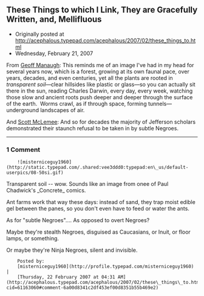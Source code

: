 ## These Things to which I Link, They are Gracefully Written, and, Mellifluous

 * Originally posted at http://acephalous.typepad.com/acephalous/2007/02/these_things_to.html
 * Wednesday, February 21, 2007



From [Geoff Manaugh](http://bldgblog.blogspot.com/2007/02/transparent-soil-and-gardens-of.html):
This reminds me of an image I've had in my head for several years now,
which is a forest, growing at its own faunal pace, over years, decades,
and even centuries, yet all the plants are rooted in _transparent soil_—clear hillsides like plastic or glass—so you can actually sit there
in the sun, reading Charles Darwin, every day, every week, watching
those slow and ancient roots push deeper and deeper through the surface
of the earth.  Worms crawl, as if through space, forming tunnels—underground landscapes of air.

And [Scott McLemee](http://insidehighered.com/views/2007/02/21/mclemee):
And so for decades the majority of Jefferson scholars demonstrated their staunch refusal to be taken in by subtle Negroes.
		

* * *

### 1 Comment 

		

                
[]()

	

		![misterniceguy1960](http://static.typepad.com/.shared:vee3ddd0:typepad:en\_us/default-userpics/08-50si.gif)
	

	

		

Transparent soil -- wow.   Sounds like an image from onee of Paul Chadwick's \_Concrete\_ comics.

Ant farms work that way these days: instead of sand, they trap moist edible gel between  the panes, so you don't even have to feed or water the ants.

As for "subtle  Negroes"....  As opposed to overt Negroes?

Maybe they're stealth Negroes, disguised as Caucasians,  or Inuit, or floor lamps,  or something.

Or maybe they're  Ninja Negroes, silent and invisible.

	

		Posted by:
		[misterniceguy1960](http://profile.typepad.com/misterniceguy1960) |
		[Thursday, 22 February 2007 at 04:31 AM](http://acephalous.typepad.com/acephalous/2007/02/these\_things\_to.html?cid=61163060#comment-6a00d8341c2df453ef00d8351b55b469e2)

		

        